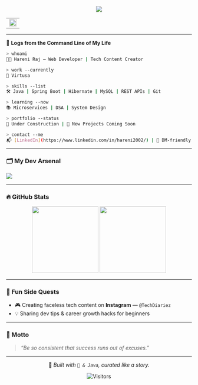 <div align="center">
  <img src="https://readme-typing-svg.herokuapp.com?font=JetBrains+Mono&size=24&color=00BFFF&center=true&vCenter=true&width=600&lines=Hi+there+%F0%9F%91%8B+I'm+Hareni+Raj!;Java+Developer+%7C+Spring+Boot+%7C+MySQL;Turning+Code+Into+Magic+Every+Day!" />
</div>
<table>
    <tr>
      <td>
        <img src="https://capsule-render.vercel.app/api?type=rect&color=8B4513&height=100&section=header&text=Hi%20I'm%20Hareni%20Raj!&fontSize=30&fontColor=ffffff&fontAlignY=55" width="100%">
      </td>
    </tr>
  </table>

---

🧾 **Logs from the Command Line of My Life**

```bash
> whoami
👩‍💻 Hareni Raj – Web Developer | Tech Content Creator

> work --currently
🏢 Virtusa

> skills --list
🛠 Java | Spring Boot | Hibernate | MySQL | REST APIs | Git

> learning --now
📚 Microservices | DSA | System Design

> portfolio --status
🧹 Under Construction | 📍 New Projects Coming Soon

> contact --me
📬 [LinkedIn](https://www.linkedin.com/in/hareni2002/) | 📩 DM-friendly!
```

---

### 🗂️ My Dev Arsenal

<img src="https://skillicons.dev/icons?i=java,spring,hibernate,mysql,git,github,html,css,vscode,postman,javascript,jsp,servlet&theme=dark" />

---

### 🔥 GitHub Stats

<p align="center">
  <img src="https://github-readme-stats.vercel.app/api?username=adol02&show_icons=true&theme=tokyonight" height="180"/>
  <img src="https://github-readme-streak-stats.herokuapp.com/?user=adol02&theme=tokyonight" height="180"/>
</p>

---

### 🧹 Fun Side Quests

- 🎮 Creating faceless tech content on **Instagram** — `@TechDiariez`
- 💡 Sharing dev tips & career growth hacks for beginners

---

### 💬 Motto

> _“Be so consistent that success runs out of excuses.”_

---

<div align="center">
  
  📍 _Built with `💙 & Java`, curated like a story._

  ![Visitors](https://komarev.com/ghpvc/?username=adol02&color=blue)

</div>
